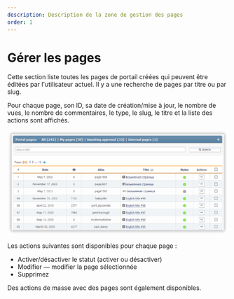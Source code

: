 ```yaml
---
description: Description de la zone de gestion des pages
order: 1
---
```


# Gérer les pages

Cette section liste toutes les pages de portail créées qui peuvent être éditées par l'utilisateur actuel. Il y a une recherche de pages par titre ou par slug.

Pour chaque page, son ID, sa date de création/mise à jour, le nombre de vues, le nombre de commentaires, le type, le slug, le titre et la liste des actions sont affichés.

![Manage pages](manage_pages.png)

Les actions suivantes sont disponibles pour chaque page :

- Activer/désactiver le statut (activer ou désactiver)
- Modifier — modifier la page sélectionnée
- Supprimez

Des actions de masse avec des pages sont également disponibles.
